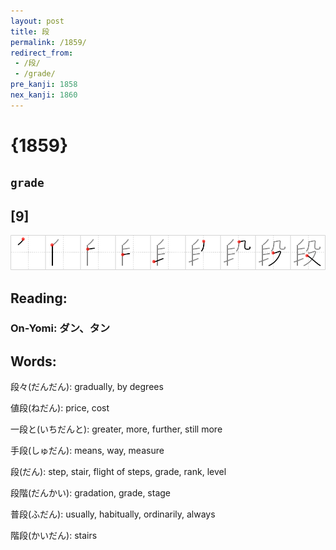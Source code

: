 ```yaml
---
layout: post
title: 段
permalink: /1859/
redirect_from:
 - /段/
 - /grade/
pre_kanji: 1858
nex_kanji: 1860
---
```


# {1859}

## `grade`

## [9]

<div class="stroke"><img src="../images/E6AEB5.png" /></div>

## Reading:

### On-Yomi: ダン、タン

## Words:

段々(だんだん): gradually, by degrees

値段(ねだん): price, cost

一段と(いちだんと): greater, more, further, still more

手段(しゅだん): means, way, measure

段(だん): step, stair, flight of steps, grade, rank, level

段階(だんかい): gradation, grade, stage

普段(ふだん): usually, habitually, ordinarily, always

階段(かいだん): stairs
